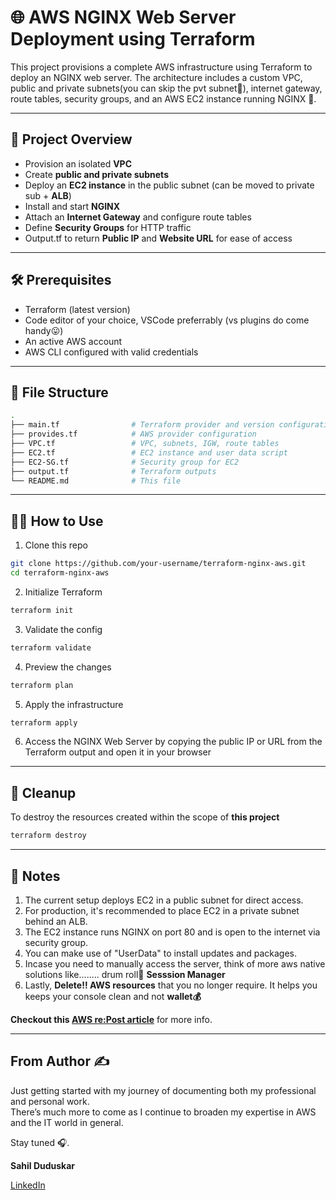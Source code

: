 # 🌐 AWS NGINX Web Server Deployment using Terraform

This project provisions a complete AWS infrastructure using Terraform to deploy an NGINX web server. The architecture includes a custom VPC, public and private subnets(you can skip the pvt subnet🙂), internet gateway, route tables, security groups, and an AWS EC2 instance running NGINX 💪.

---

## 🚀 Project Overview

- Provision an isolated **VPC**
- Create **public and private subnets**
- Deploy an **EC2 instance** in the public subnet (can be moved to private sub + **ALB**)
- Install and start **NGINX**
- Attach an **Internet Gateway** and configure route tables
- Define **Security Groups** for HTTP traffic
- Output.tf to return **Public IP** and **Website URL** for ease of access

---

## 🛠️ Prerequisites
- Terraform (latest version)
- Code editor of your choice, VSCode preferrably (vs plugins do come handy😛)
- An active AWS account
- AWS CLI configured with valid credentials

---

## 📁 File Structure

```bash
.
├── main.tf                # Terraform provider and version configuration
├── provides.tf            # AWS provider configuration
├── VPC.tf                 # VPC, subnets, IGW, route tables
├── EC2.tf                 # EC2 instance and user data script
├── EC2-SG.tf              # Security group for EC2
├── output.tf              # Terraform outputs
└── README.md              # This file

```
---

## 🧑‍💻 How to Use
1. Clone this repo
```bash
git clone https://github.com/your-username/terraform-nginx-aws.git
cd terraform-nginx-aws
```

2. Initialize Terraform
```bash
terraform init
```

3. Validate the config
```bash
terraform validate
```

4. Preview the changes
```bash
terraform plan
```

5. Apply the infrastructure
```bash
terraform apply
```

6. Access the NGINX Web Server by copying the public IP or URL from the Terraform output and open it in your browser

---

## 🧹 Cleanup
 To destroy the resources created within the scope of **this project**
```bash
terraform destroy
```


---

## 📌 Notes

1. The current setup deploys EC2 in a public subnet for direct access.
2. For production, it's recommended to place EC2 in a private subnet behind an ALB.
3. The EC2 instance runs NGINX on port 80 and is open to the internet via security group.
4. You can make use of "UserData" to install updates and packages.
5. Incase you need to manually access the server, think of more aws native solutions like........ drum roll🥁
**Sesssion Manager**
6. Lastly, **Delete‼️ AWS resources** that you no longer require. 
It helps you keeps your console clean and not **wallet💰**

**Checkout this [AWS re:Post article](https://repost.aws/knowledge-center/install-ssm-agent-ec2-linux)** for more info.


---
## From Author ✍️

Just getting started with my journey of documenting both my professional and personal work.  
There’s much more to come as I continue to broaden my expertise in AWS and the IT world in general.


Stay tuned 🎧.


**Sahil Duduskar**

[LinkedIn](https://www.linkedin.com/in/sahil-duduskar-%E2%98%81%EF%B8%8F-266274225?lipi=urn%3Ali%3Apage%3Ad_flagship3_profile_view_base_contact_details%3B2ydZuVW0SOW24I6D52ZtwA%3D%3D)













